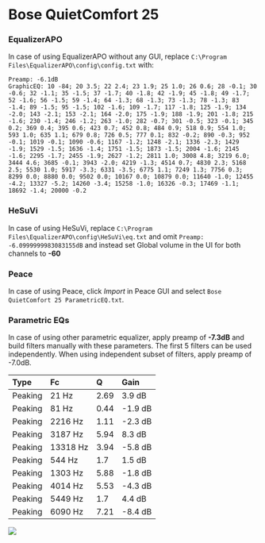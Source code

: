 # Bose QuietComfort 25

### EqualizerAPO
In case of using EqualizerAPO without any GUI, replace `C:\Program Files\EqualizerAPO\config\config.txt`
with:
```
Preamp: -6.1dB
GraphicEQ: 10 -84; 20 3.5; 22 2.4; 23 1.9; 25 1.0; 26 0.6; 28 -0.1; 30 -0.6; 32 -1.1; 35 -1.5; 37 -1.7; 40 -1.8; 42 -1.9; 45 -1.8; 49 -1.7; 52 -1.6; 56 -1.5; 59 -1.4; 64 -1.3; 68 -1.3; 73 -1.3; 78 -1.3; 83 -1.4; 89 -1.5; 95 -1.5; 102 -1.6; 109 -1.7; 117 -1.8; 125 -1.9; 134 -2.0; 143 -2.1; 153 -2.1; 164 -2.0; 175 -1.9; 188 -1.9; 201 -1.8; 215 -1.6; 230 -1.4; 246 -1.2; 263 -1.0; 282 -0.7; 301 -0.5; 323 -0.1; 345 0.2; 369 0.4; 395 0.6; 423 0.7; 452 0.8; 484 0.9; 518 0.9; 554 1.0; 593 1.0; 635 1.1; 679 0.8; 726 0.5; 777 0.1; 832 -0.2; 890 -0.3; 952 -0.1; 1019 -0.1; 1090 -0.6; 1167 -1.2; 1248 -2.1; 1336 -2.3; 1429 -1.9; 1529 -1.5; 1636 -1.4; 1751 -1.5; 1873 -1.5; 2004 -1.6; 2145 -1.6; 2295 -1.7; 2455 -1.9; 2627 -1.2; 2811 1.0; 3008 4.8; 3219 6.0; 3444 4.6; 3685 -0.1; 3943 -2.0; 4219 -1.3; 4514 0.7; 4830 2.3; 5168 2.5; 5530 1.0; 5917 -3.3; 6331 -3.5; 6775 1.1; 7249 1.3; 7756 0.3; 8299 0.0; 8880 0.0; 9502 0.0; 10167 0.0; 10879 0.0; 11640 -1.0; 12455 -4.2; 13327 -5.2; 14260 -3.4; 15258 -1.0; 16326 -0.3; 17469 -1.1; 18692 -1.4; 20000 -0.2
```

### HeSuVi
In case of using HeSuVi, replace `C:\Program Files\EqualizerAPO\config\HeSuVi\eq.txt` and omit `Preamp:
-6.0999999983083155dB` and instead set Global volume in the UI for both channels to **-60**

### Peace
In case of using Peace, click *Import* in Peace GUI and select `Bose QuietComfort 25 ParametricEQ.txt`.

### Parametric EQs
In case of using other parametric equalizer, apply preamp of **-7.3dB** and build filters manually
with these parameters. The first 5 filters can be used independently.
When using independent subset of filters, apply preamp of -7.0dB.

| Type    | Fc       |    Q | Gain    |
|:--------|:---------|:-----|:--------|
| Peaking | 21 Hz    | 2.69 | 3.9 dB  |
| Peaking | 81 Hz    | 0.44 | -1.9 dB |
| Peaking | 2216 Hz  | 1.11 | -2.3 dB |
| Peaking | 3187 Hz  | 5.94 | 8.3 dB  |
| Peaking | 13318 Hz | 3.94 | -5.8 dB |
| Peaking | 544 Hz   | 1.7  | 1.5 dB  |
| Peaking | 1303 Hz  | 5.88 | -1.8 dB |
| Peaking | 4014 Hz  | 5.53 | -4.3 dB |
| Peaking | 5449 Hz  | 1.7  | 4.4 dB  |
| Peaking | 6090 Hz  | 7.21 | -8.4 dB |

![](https://raw.githubusercontent.com/jaakkopasanen/AutoEq/master/results/oratory1990/harman_over-ear_2018/Bose%20QuietComfort%2025/Bose%20QuietComfort%2025.png)